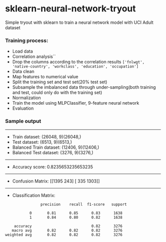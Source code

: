 # sklearn-neural-network-tryout
Simple tryout with sklearn to train a neural network model with UCI Adult dataset


### Training process:
 * Load data
 * Correlation analysis``
 * Drop the columns according to the correlation results ```['fnlwgt', 'native-country', 'workclass', 'education', 'occupation']```
 * Data clean
 * Map features to numerical value
 * Split the training set and test set(20% test set)
 * Subsample the imbalanced data through under-sampling(both training and test, could only do with the training set)
 * Normalization
 * Train the model using MLPClassifier, 9-feature neural network
 * Evaluation
 
 ### Sample output
----------------------------------------
* Train dataset: (26048, 9)(26048,)
* Test dataset: (6513, 9)(6513,)
* Balanced Train dataset: (12406, 9)(12406,)
* Balanced Test dataset: (3276, 9)(3276,)
----------------------------------------
* Accuracy score:
0.8235653235653235
----------------------------------------
* Confusion Matrix:
[[1395  243]
 [ 335 1303]]
----------------------------------------
* Classification Matrix:
```
                precision    recall  f1-score   support

           0       0.81      0.85      0.83      1638
           1       0.84      0.80      0.82      1638

    accuracy                           0.82      3276
   macro avg       0.82      0.82      0.82      3276
weighted avg       0.82      0.82      0.82      3276
```
